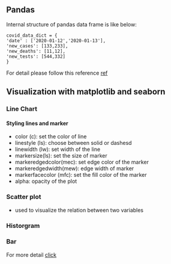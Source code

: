## Pandas
Internal structure of pandas data frame is like below:
```
covid_data_dict = {
'date' : ['2020-01-12','2020-01-13'],
'new_cases': [133,233],
'new_deaths': [11,12],
'new_tests': [544,332]
}
```
For detail please follow this reference [ref](https://jovian.ml/learn/data-analysis-with-python-zero-to-pandas/lesson/lesson-4-analyzing-tabular-data-with-pandas)

## Visualization with matplotlib and seaborn

### Line Chart
#### Styling lines and marker
- color (c): set the color of line
- linestyle (ls): choose between solid or dashesd
- linewidth (lw): set width of the line
- markersize(ls): set the size of marker
- markeredgedcolor(mec): set edge color of the marker
- markeredgedwidth(mew): edge width of marker
- markerfacecolor (mfc): set the fill color of the marker
- alpha: opacity of the plot
### Scatter plot
- used to visualize the relation between two variables
### Historgram
### Bar

For more detail [click](https://jovian.ml/learn/data-analysis-with-python-zero-to-pandas/lesson/lesson-5-data-visualization-with-matplotlib-and-seaborn)